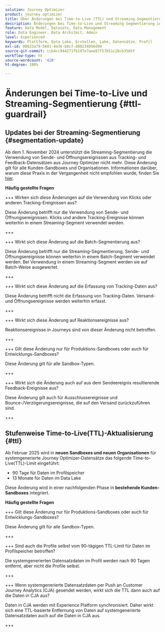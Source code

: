 ```yaml
---
solution: Journey Optimizer
product: journey optimizer
title: Über Änderungen bei Time-to-Live (TTL) und Streaming-Segmentierung
description: Änderungen bei Time-to-Live und Streaming-Segmentierung in Adobe Journey Optimizer
feature: Data Model, Datasets, Data Management
role: Data Engineer, Data Architect, Admin
level: Experienced
keywords: Plattform, Data Lake, Erstellen, Lake, Datensätze, Profil
exl-id: 08633a79-5601-4e36-b8cf-080234956d99
source-git-commit: ccb4cc944271fb197e7aee87f57b51c28cb3565f
workflow-type: ht
source-wordcount: '428'
ht-degree: 100%

---
```


# Änderungen bei Time-to-Live und Streaming-Segmentierung {#ttl-guardrail}

## Updates bei der Streaming-Segmentierung {#segmentation-update}

Ab dem 1. November 2024 unterstützt die Streaming-Segmentierung die Verwendung von Sende- und Öffnungsereignissen aus Tracking- und Feedback-Datensätzen aus Journey Optimizer nicht mehr. Diese Änderung gilt für alle Kunden-Sandboxes und Organisationen. Informationen darüber, warum diese Praxis in der Vergangenheit nicht empfohlen wurde, finden Sie [hier](../audience/about-audiences.md#streaming-segmentation-events-guardrails).

**Häufig gestellte Fragen**

+++ Wirken sich diese Änderungen auf die Verwendung von Klicks oder anderen Tracking-Ereignissen aus?

Diese Änderung betrifft nur die Verwendung von Sende- und Öffnungsereignissen. Klicks und andere Tracking-Ereignisse können weiterhin in einem Streaming-Segment verwendet werden.

+++

+++ Wirkt sich diese Änderung auf die Batch-Segmentierung aus?

Diese Änderung betrifft nur die Streaming-Segmentierung. Sende- und Öffnungsereignisse können weiterhin in einem Batch-Segment verwendet werden. Bei Verwendung in einem Streaming-Segment werden sie auf Batch-Weise ausgewertet.

+++

+++ Wirkt sich diese Änderung auf die Erfassung von Tracking-Daten aus?

Diese Änderung betrifft nicht die Erfassung von Tracking-Daten. Versand- und Öffnungsereignisse werden weiterhin erfasst.

+++

+++ Wirkt sich diese Änderung auf Reaktionsereignisse aus?

Reaktionsereignisse in Journeys sind von dieser Änderung nicht betroffen.

+++

+++ Gilt diese Änderung nur für Produktions-Sandboxes oder auch für Entwicklungs-Sandboxes?

Diese Änderung gilt für alle Sandbox-Typen.

+++

+++ Wirkt sich die Änderung auch auf aus dem Sendeereignis resultierende Feedback-Ereignisse aus?

Diese Änderung gilt auch für Ausschlussereignisse und Bounce-/Verzögerungsereignisse, die auf den Versand zurückzuführen sind.

+++

## Stufenweise Time-to-Live(TTL)-Aktualisierung {#ttl}

Ab Februar 2025 wird in **neuen Sandboxes und neuen Organisationen** für systemgenerierte Journey Optimizer-Datensätze das folgende Time-to-Live(TTL)-Limit eingeführt:

* 90 Tage für Daten im Profilspeicher
* 13 Monate für Daten im Data Lake

Diese Änderung wird in einer nachfolgenden Phase in **bestehende Kunden-Sandboxes** integriert. 

**Häufig gestellte Fragen**

+++ Gilt diese Änderung nur für Produktions-Sandboxes oder auch für Entwicklungs-Sandboxes?

Diese Änderung gilt für alle Sandbox-Typen.

+++

+++ Sind auch die Profile selbst vom 90-tägigen TTL-Limit für Daten im Profilspeicher betroffen?

Die systemgenerierten Datensatzdaten im Profil werden nach 90 Tagen entfernt, aber nicht die Profile selbst.

+++

+++ Wenn systemgenerierte Datensatzdaten per Push an Customer Journey Analytics (CJA) gesendet werden, wirkt sich die TTL dann auch auf die Daten in CJA aus?

Daten in CJA werden mit Experience Platform synchronisiert. Daher wirkt sich eine TTL-basierte Entfernung von Daten auf systemgenerierte Datensatzdaten auch auf die Daten in CJA aus.

+++
